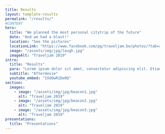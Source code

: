 ```yaml
---
title: Results
layout: template-results
permalink: "/results/"
#CONTENT
hero:
  title: "We planned the most personal citytrip of the future"
  date: "And we had a blast!"
  location: "See the pictures"
  locationLink: "https://www.facebook.com/pg/traveljam.be/photos/?tab=album&album_id=1223409724499824"
  image: "/assets/img/jpg/laugh.jpg"
  imageAlt: "Traveljam 2019"
intro:
  title: "Results"
  para: "​Lorem ipsum dolor sit amet, consectetur adipiscing elit. Etiam vitae nunc scelerisque, porttitor leo quis, venenatis nisl. Donec volutpat erat quis mauris ullamcorper, luctus hendrerit odio pulvinar.​ ​Lorem ipsum dolor sit amet, consectetur adipiscing elit. Etiam vitae nunc scelerisque, porttitor leo quis, venenatis nisl. Donec volutpat erat quis mauris ullamcorper, luctus hendrerit odio pulvinar.​"
  subtitle: "Aftermovie"
  youtube_embed: "IXdOwR1De0Q"
section:
  images:
    - image: "/assets/img/jpg/beacon1.jpg"
      alt: "Traveljam 2019"
    - image: "/assets/img/jpg/beacon2.jpg"
      alt: "Traveljam 2019"
    - image: "/assets/img/jpg/beacon3.jpg"
      alt: "Traveljam 2019"
presentations:
  title: "Presentations"
---
```


